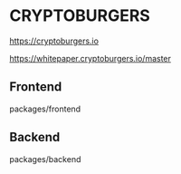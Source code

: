 # CRYPTOBURGERS

https://cryptoburgers.io

https://whitepaper.cryptoburgers.io/master

## Frontend
packages/frontend

## Backend
packages/backend

